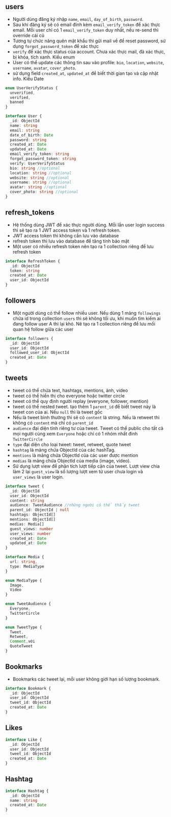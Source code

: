 ## users

- Người dùng đăng ký nhập `name`, `email`, `day_of_birth`, `password`.
- Sau khi đăng ký sẽ có email đính kèm `email_verify_token` để xác thực email. Mỗi user chỉ có 1 `email_verify_token` duy nhất, nếu re-send thì override cái cũ
- Tương tự chức năng quên mật khẩu thì gửi mail về để reset password, sử dụng `forgot_password_token` để xác thực
- `verify` để xác thực status của account. Chưa xác thực mail, đã xác thực, bị khóa, tích xanh. Kiểu enum
- User có thể update các thông tin sau vào profile: `bio`, `location`, `website`, `username`, `avatar`, `cover_photo`.
- sử dụng field `created_at`, `updated_at` để biết thời gian tạo và cập nhật info. Kiểu Date

```ts
enum UserVerifyStatus {
  unverified,
  verified,
  banned
}

interface User {
  _id: ObjectId
  name: string
  email: string
  date_of_birth: Date
  password: string
  created_at: Date
  updated_at: Date
  email_verify_token: string
  forgot_password_token: string
  verify: UserVerifyStatus
  bio: string //optional
  location: string //optional
  website: string //optional
  username: string //optional
  avatar: string //optional
  cover_photo: string //optional
}
```

## refresh_tokens

- Hệ thống dùng JWT để xác thực người dùng. Mỗi lần user login success thì sẽ tạo ra 1 JWT access token và 1 refresh token.
- JWT access token thì không cần lưu vào database
- refresh token thì lưu vào database để tăng tính bảo mật
- Một user có nhiều refresh token nên tạo ra 1 collection riêng để lưu refresh token

```ts
interface RefreshToken {
  _id: ObjectId
  token: string
  created_at: Date
  user_id: ObjectId
}
```

## followers

- Một người dùng có thể follow nhiều user. Nếu dùng 1 mảng `followings` chứa id trong collection `users` thì sẽ không tối ưu, khi muốn tìm kiếm ai đang follow user A thì lại khó. Nê tạo ra 1 collection riêng để lưu mối quan hệ follow giữa các user

```ts
interface followers {
  _id: ObjectId
  user_id: ObjectId
  followed_user_id: ObjectId
  created_at: Date
}
```

## tweets

- tweet có thể chứa text, hashtags, mentions, ảnh, video
- tweet có thể hiển thị cho everyone hoặc twitter circle
- tweet có thể quy định người replay (everyone, follower, mention)
- tweet có thể nested tweet. tạo thêm 1 `parent_id` để biết tweet này là tweet con của ai. Nếu `null` thì là tweet gốc
- Nếu là tweet bình thường thì sẽ có `content` là string. Nếu là retweet thì không có `content` mà chỉ có `parent_id`
- `audience` đại diện tính riêng tư của tweet. Tweet có thể public cho tất cả mọi người cùng xem `Everyone` hoặc chỉ có 1 nhóm nhất đinh `TwitterCircle`
- `type` đại diện cho loại tweet: tweet, retweet, quote tweet
- `hashtag` là mảng chứa ObjectId của các hashTag.
- `mentions` là mảng chứa ObjectId của các user được mention
- `medias` là mảng chứa ObjectId của media (image, video).
- Sử dụng lượt view để phân tích lượt tiếp cận của tweet. Lượt view chia làm 2 lại `guest_view` là số lượng lượt xem từ user chưa login và `user_views` là user login.

```ts
interface tweet {
  _id: ObjectId
  user_id: ObjectId
  content: string
  audience: TweetAudience //những người có thể thấy tweet
  parent_id: ObjectId | null
  hashtags: ObjectId[]
  mentions: ObjectId[]
  medias: Media[]
  guest_views: number
  user_views: number
  created_at: Date
  updated_at: Date
}
```

```ts
interface Media {
  url: string,
  type: MediaType
}

enum MediaType {
  Image,
  Video
}

enum TweetAudience {
  Everyone,
  TwitterCircle
}

enum TweetType {
  Tweet,
  Retweet,
  Comment,với
  QuoteTweet
}
```

## Bookmarks

- Bookmarks các tweet lại, mỗi user không giới hạn số lượng bookmark.

```ts
interface Bookmark {
  _id: ObjectId
  user_id: ObjectId
  tweet_id: ObjectId
  created_at: Date
}
```

## Likes

```ts
interface Like {
  _id: ObjectId
  user_id: ObjectId
  tweet_id: ObjectId
  created_at: Date
}
```

## Hashtag

```ts
interface Hashtag {
  _id: ObjectId
  name: string
  created_at: Date
}
```
